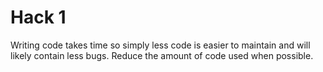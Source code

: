 # Hack 1

Writing code takes time so simply less code is easier to maintain and will likely contain less bugs. Reduce the amount of code used when possible.
